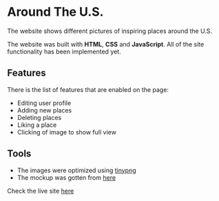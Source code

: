 # Around The U.S.
The website shows different pictures of inspiring places around the U.S.

The website was built with **HTML**, **CSS** and **JavaScript**. All of the site functionality has been implemented yet.

## Features

There is the list of features that are enabled on the page:

- Editing user profile
- Adding new places
- Deleting places
- Liking a place
- Clicking of image to show full view


## Tools

- The images were optimized using [tinypng](https://tinypng.com/)
- The mockup was gotten from [here](https://www.figma.com/file/SurN1jaeEQIhuZEDMhmWWf/Sprint-4-Around-The-U.S.-desktop-mobile?node-id=0%3A1)

Check the live site [here](https://arike-liasu.github.io/web_project_4/index.html)


